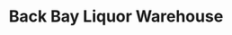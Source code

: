 ---
title: "Back Bay Liquor Warehouse"
url: /millsboro/back-bay-liquor-warehouse/
shop: Spirituosen
---